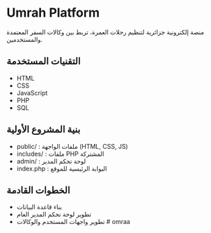 # Umrah Platform

منصة إلكترونية جزائرية لتنظيم رحلات العمرة، تربط بين وكالات السفر المعتمدة والمستخدمين.

## التقنيات المستخدمة
- HTML
- CSS
- JavaScript
- PHP
- SQL

## بنية المشروع الأولية
- public/ : ملفات الواجهة (HTML, CSS, JS)
- includes/ : ملفات PHP المشتركة
- admin/ : لوحة تحكم المدير
- index.php : البوابة الرئيسية للموقع

## الخطوات القادمة
- بناء قاعدة البيانات
- تطوير لوحة تحكم المدير العام
- تطوير واجهات المستخدم والوكالات
#   o m r a a  
 